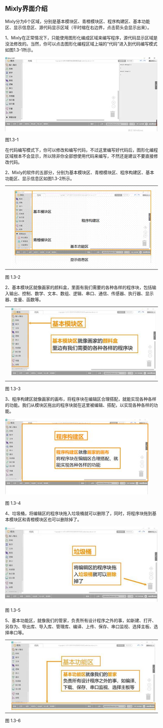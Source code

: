 ## Mixly界面介绍

Mixly分为6个区域，分别是基本模块区、青橙模块区、程序构建区、基本功能区、显示信息区、源代码显示区域（平时缩在右边界，点击箭头会显示出来）。

1、Mixly在正常情况下，只能使用图形化编成区域来编写程序，源代码显示区域是没法修改的。当然，你可以点击图形化编程区域上端的“代码”进入到代码编写模式如图1.3-1所示。

![img](/assets/image038.jpg)

图1.3-1

在代码编写模式下，你可以修改和编写代码，不过这里编写好代码后，图形化编程区域根本不会显示，所以除非你全部想使用代码来编写，不然还是建议不要直接修改代码。

2、Mixly的软件的五部分，分别为基本模块区、青橙模块区、程序构建区、基本功能区、显示信息区如图1.3-2所示。



|      |                              |
| ---- | ---------------------------- |
|      | ![img](/assets/image040.gif) |





图 1.3-2

2、基本模块区就像画家的颜料盒，里面有我们需要的各种各样的程序块，包括输入输出、控制、数学、文本、数组、逻辑、串口、通信、传感器、执行器、显示器、变量、函数等。



|      |                              |
| ---- | ---------------------------- |
|      | ![img](/assets/image042.jpg) |





图 1.3-3

3、程序构建区就像画家的画布，将程序块在编辑区合理搭配，就能实现各种各样的功能。我们从模块区拖出的程序块就在这里被编辑、搭配，以实现各种各样的功能。

![img](/assets/image044.jpg)

图 1.3-4

4、垃圾桶，将编辑区的程序块拖入垃圾桶就可以删除了，同时，将程序块拖到基本模块区和青橙模块区也可以删除掉了。

![img](/assets/image046.jpg)

 

图 1.3-5

5、基本功能区，就像我们的管家，负责所有设计程序之外的事，如新建、打开、另存为、导出库、导入库、管理库、编译、上传、保存、串口监视、选择主板、选择串口等。



|      |                              |
| ---- | ---------------------------- |
|      | ![img](/assets/image048.jpg) |

图 1.3-6